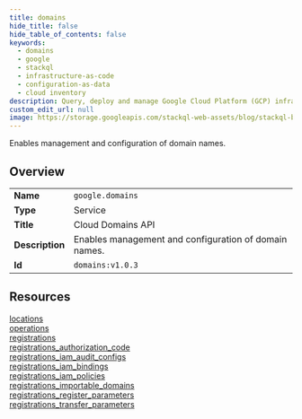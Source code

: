 ```yaml
---
title: domains
hide_title: false
hide_table_of_contents: false
keywords:
  - domains
  - google
  - stackql
  - infrastructure-as-code
  - configuration-as-data
  - cloud inventory
description: Query, deploy and manage Google Cloud Platform (GCP) infrastructure and resources using SQL
custom_edit_url: null
image: https://storage.googleapis.com/stackql-web-assets/blog/stackql-blog-post-featured-image.png
---
```

Enables management and configuration of domain names.  
    

## Overview
<table><tbody>
<tr><td><b>Name</b></td><td><code>google.domains</code></td></tr>
<tr><td><b>Type</b></td><td>Service</td></tr>
<tr><td><b>Title</b></td><td>Cloud Domains API</td></tr>
<tr><td><b>Description</b></td><td>Enables management and configuration of domain names.</td></tr>
<tr><td><b>Id</b></td><td><code>domains:v1.0.3</code></td></tr>
</tbody></table>

## Resources
<div class="row">
<div class="providerDocColumn">
<a href="/providers/google/domains/locations/">locations</a><br />
<a href="/providers/google/domains/operations/">operations</a><br />
<a href="/providers/google/domains/registrations/">registrations</a><br />
<a href="/providers/google/domains/registrations_authorization_code/">registrations_authorization_code</a><br />
<a href="/providers/google/domains/registrations_iam_audit_configs/">registrations_iam_audit_configs</a><br />
</div>
<div class="providerDocColumn">
<a href="/providers/google/domains/registrations_iam_bindings/">registrations_iam_bindings</a><br />
<a href="/providers/google/domains/registrations_iam_policies/">registrations_iam_policies</a><br />
<a href="/providers/google/domains/registrations_importable_domains/">registrations_importable_domains</a><br />
<a href="/providers/google/domains/registrations_register_parameters/">registrations_register_parameters</a><br />
<a href="/providers/google/domains/registrations_transfer_parameters/">registrations_transfer_parameters</a><br />
</div>
</div>
